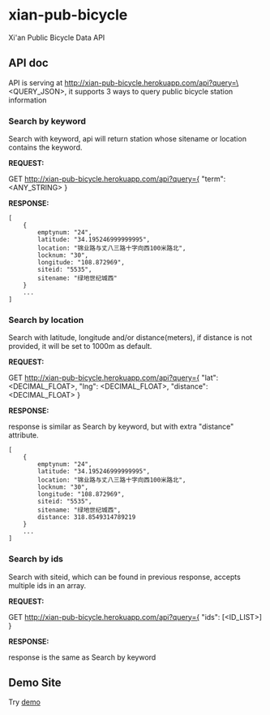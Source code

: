# xian-pub-bicycle

Xi'an Public Bicycle Data API

## API doc

API is serving at http://xian-pub-bicycle.herokuapp.com/api?query=\<QUERY_JSON\>, it supports 
3 ways to query public bicycle station information

### Search by keyword

Search with keyword, api will return station whose sitename or location contains the keyword.

**REQUEST:**

GET http://xian-pub-bicycle.herokuapp.com/api?query={ "term": \<ANY_STRING\> }

**RESPONSE:**

```
[
    {
        emptynum: "24",
        latitude: "34.195246999999995",
        location: "锦业路与丈八三路十字向西100米路北",
        locknum: "30",
        longitude: "108.872969",
        siteid: "5535",
        sitename: "绿地世纪城西"
    }
    ...
]
```

### Search by location

Search with latitude, longitude and/or distance(meters), if distance is not provided, it will be set to 1000m
as default.

**REQUEST:**

GET http://xian-pub-bicycle.herokuapp.com/api?query={ "lat": \<DECIMAL_FLOAT\>, "lng": \<DECIMAL_FLOAT\>, "distance": \<DECIMAL_FLOAT\> }

**RESPONSE:**

response is similar as Search by keyword, but with extra "distance" attribute.

```
[
    {
        emptynum: "24",
        latitude: "34.195246999999995",
        location: "锦业路与丈八三路十字向西100米路北",
        locknum: "30",
        longitude: "108.872969",
        siteid: "5535",
        sitename: "绿地世纪城西",
        distance: 318.8549314789219
    }
    ...
]
```

### Search by ids

Search with siteid, which can be found in previous response, accepts multiple ids in an array.

**REQUEST:**

GET http://xian-pub-bicycle.herokuapp.com/api?query={ "ids": [\<ID_LIST\>] }

**RESPONSE:**

response is the same as Search by keyword

## Demo Site

Try [demo](http://xian-pub-bicycle.herokuapp.com) 